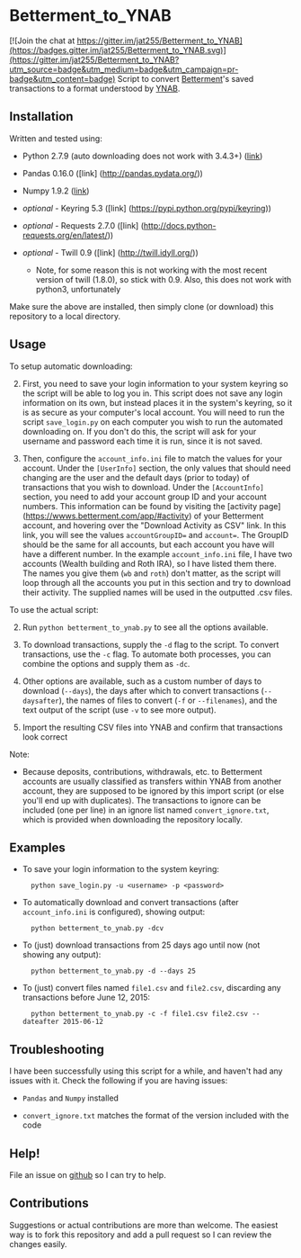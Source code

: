 # Betterment_to_YNAB

[![Join the chat at https://gitter.im/jat255/Betterment_to_YNAB](https://badges.gitter.im/jat255/Betterment_to_YNAB.svg)](https://gitter.im/jat255/Betterment_to_YNAB?utm_source=badge&utm_medium=badge&utm_campaign=pr-badge&utm_content=badge)
Script to convert [Betterment](https://betterment.com)'s saved transactions 
to  a format understood by [YNAB](https://www.youneedabudget.com/).

Installation
------------
Written and tested using: 
 * Python 2.7.9 (auto downloading does not work with 3.4.3+) 
 ([link](https://www.python.org/downloads/))
 
 * Pandas 0.16.0 ([link] (http://pandas.pydata.org/))
 
 * Numpy 1.9.2 ([link](http://www.scipy.org/scipylib/download.html))
 
 * *optional -* Keyring 5.3 ([link] (https://pypi.python.org/pypi/keyring))
 
 * *optional -* Requests 2.7.0 ([link] 
                (http://docs.python-requests.org/en/latest/))
 
 * *optional -* Twill 0.9 ([link] (http://twill.idyll.org/))
    * Note, for some reason this is not working with the most recent version
     of twill (1.8.0), so stick with 0.9. Also, this does not work with python3, unfortunately

Make sure the above are installed, then simply clone (or download) this
repository to a local directory.

Usage
-----
 
To setup automatic downloading:
 
 2. First, you need to save your login information to your system keyring so
  the script will be able to log you in. This script does not save any login
  information on its own, but instead places it in the system's keyring, so it is as 
  secure as your computer's local account. You will need to run the script 
  `save_login.py` on each computer you wish to run the automated downloading
  on. If you don't do this, the script will ask for your username and 
  password each time it is run, since it is not saved.
 
 3. Then, configure the `account_info.ini` file to match the values for 
  your account. Under the `[UserInfo]` section, the only values that should 
  need changing are the user and the default days (prior to today) of transactions 
  that you wish to download. Under the `[AccountInfo]` section, you need to 
  add your account group ID and your account numbers. This information can 
  be found by visiting the [activity page] 
  (https://wwws.betterment.com/app/#activity) of your Betterment account, 
  and hovering over the "Download Activity as CSV" link. In this link, you 
  will see the values `accountGroupID=` and `account=`. The GroupID should 
  be the same for all accounts, but each account you have will have a 
  different number. In the example `account_info.ini` file, I have two 
  accounts (Wealth building and Roth IRA), so I have listed them there. The 
  names you give them (`wb` and `roth`) don't matter, as the script will 
  loop through all the accounts you put in this section and try to download 
  their activity. The supplied names will be used in the outputted .csv files.
 
To use the actual script:

 2. Run `python betterment_to_ynab.py` to see all the options available.
 
 3. To download transactions, supply the `-d` flag to the script. To convert
 transactions, use the `-c` flag. To automate both processes, you can combine the
 options and supply them as `-dc`.
 
 4. Other options are available, such as a custom number of days to download (`--days`),
 the days after which to convert transactions (`--daysafter`), the names of files to convert
 (`-f` or `--filenames`), and the text output of the script (use `-v` to see more output).
 
 5. Import the resulting CSV files into YNAB and confirm that transactions look
 correct

Note:
 
 * Because deposits, contributions, withdrawals, etc. to Betterment accounts
   are usually classified as transfers within YNAB from another account,
   they are supposed to be ignored by this import script (or else you'll
   end up with duplicates). The transactions to ignore can be included  (one
   per line) in an ignore list named `convert_ignore.txt`, which is
   provided  when downloading the repository locally.
   

Examples
--------

* To save your login information to the system keyring:

        python save_login.py -u <username> -p <password>
     
* To automatically download and convert transactions (after 
  `account_info.ini` is configured), showing output:

        python betterment_to_ynab.py -dcv
 
* To (just) download transactions from 25 days ago until now
  (not showing any output):
  
        python betterment_to_ynab.py -d --days 25
        
* To (just) convert files named `file1.csv` and `file2.csv`,
  discarding any transactions before June 12, 2015:
  
        python betterment_to_ynab.py -c -f file1.csv file2.csv --dateafter 2015-06-12
 
 
 
Troubleshooting
---------------
I have been successfully using this script for a while, and haven't had any
issues with it. Check the following if you are having issues:
 
 * `Pandas` and `Numpy` installed
 
 * `convert_ignore.txt` matches the format of the version included  with the
   code
 
Help!
-----
File an issue on [github](https://github.com/jat255/Betterment_to_YNAB/issues)
so I can try to help.

Contributions
-------------
Suggestions or actual contributions are more than welcome. The easiest way
is to fork this repository and add a pull request so I can review the
changes easily.
